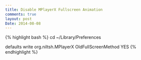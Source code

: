 ```yaml
---
title: Disable MPlayerX Fullscreen Animation
comments: true
layout: post
Date: 2014-08-08
---
```


{% highlight bash %}
cd ~/Library/Preferences

defaults write org.niltsh.MPlayerX OldFullScreenMethod YES
{% endhighlight %}